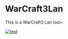 # WarCraft3Lan
This is a WarCraft3 Lan tool~


[![test](http://img.youtube.com/vi/cd9KwGhrkcA/0.jpg)](https://www.youtube.com/watch?v=cd9KwGhrkcA "test movie")


